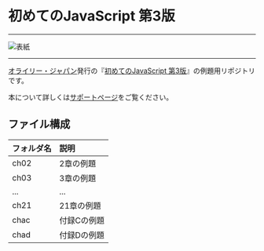 # 初めてのJavaScript 第3版

---

![表紙](http://www.marlin-arms.com/jpn/arts/books-small/ljs3.png)

---

[オライリー・ジャパン](http://www.oreilly.co.jp/books/9784873117836/)発行の『[初めてのJavaScript 第3版](http://www.marlin-arms.com/support/ljs3/)』の例題用リポジトリです。

本について詳しくは[サポートページ](http://www.marlin-arms.com/support/ljs3/)をご覧ください。


## ファイル構成

|フォルダ名  |説明         |
|:--        |:--         |
|ch02       |2章の例題    |
|ch03       |3章の例題    |
|...        |...         |
|ch21       |21章の例題   |
|chac       |付録Cの例題   |
|chad       |付録Dの例題   |



